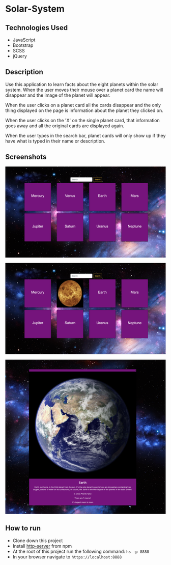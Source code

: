 # Solar-System

## Technologies Used
* JavaScript
* Bootstrap
* SCSS
* jQuery

## Description
Use this application to learn facts about the eight planets within the solar system. When the user moves their mouse over a planet card the name will disappear and the image of the planet will appear.

When the user clicks on a planet card all the cards disappear and the only thing displayed on the page is information about the planet they clicked on.

When the user clicks on the 'X' on the single planet card, that information goes away and all the original cards are displayed again.

When the user types in the search bar, planet cards will only show up if they have what is typed in their name or description.

## Screenshots
![Solar System Previews](https://raw.githubusercontent.com/rtate2/solar-system/master/src/solarSystem/solarSystem.png)

![Solar System Previews](https://raw.githubusercontent.com/rtate2/solar-system/master/src/solarSystem/solarSystemHover.png)

![Solar System Previews](https://raw.githubusercontent.com/rtate2/solar-system/master/src/solarSystem/solarSystemDetailed.png)

## How to run
* Clone down this project
* Install [http-server](https://www.npmjs.com/package/http-server) from npm
* At the root of this project run the following command: `hs -p 8888`
* In your browser navigate to `https://localhost:8888`
